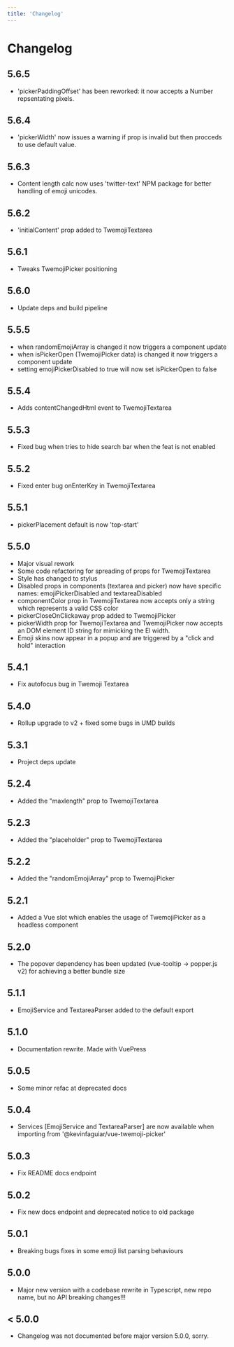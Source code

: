 ```yaml
---
title: 'Changelog'
---
```


# Changelog

## 5.6.5
- 'pickerPaddingOffset' has been reworked: it now accepts a Number repsentating pixels.

## 5.6.4
- 'pickerWidth' now issues a warning if prop is invalid but then procceds to use default value.

## 5.6.3
- Content length calc now uses 'twitter-text' NPM package for better handling of emoji unicodes.

## 5.6.2
- 'initialContent' prop added to TwemojiTextarea

## 5.6.1
- Tweaks TwemojiPicker positioning

## 5.6.0
- Update deps and build pipeline

## 5.5.5
- when randomEmojiArray is changed it now triggers a component update
- when isPickerOpen (TwemojiPicker data) is changed it now triggers a component update
- setting emojiPickerDisabled to true will now set isPickerOpen to false

## 5.5.4
- Adds contentChangedHtml event to TwemojiTextarea

## 5.5.3
- Fixed bug when tries to hide search bar when the feat is not enabled

## 5.5.2
- Fixed enter bug onEnterKey in TwemojiTextarea

## 5.5.1
- pickerPlacement default is now 'top-start'

## 5.5.0

- Major visual rework
- Some code refactoring for spreading of props for TwemojiTextarea
- Style has changed to stylus
- Disabled props in components (textarea and picker) now have specific names: emojiPickerDisabled and textareaDisabled
- componentColor prop in TwemojiTextarea now accepts only a string which represents a valid CSS color
- pickerCloseOnClickaway prop added to TwemojiPicker
- pickerWidth prop for TwemojiTextarea and TwemojiPicker now accepts an DOM element ID string for mimicking the El width.
- Emoji skins now appear in a popup and are triggered by a "click and hold" interaction

## 5.4.1

- Fix autofocus bug in Twemoji Textarea

## 5.4.0

- Rollup upgrade to v2 + fixed some bugs in UMD builds

## 5.3.1

- Project deps update

## 5.2.4

- Added the "maxlength" prop to TwemojiTextarea

## 5.2.3

- Added the "placeholder" prop to TwemojiTextarea

## 5.2.2

- Added the "randomEmojiArray" prop to TwemojiPicker

## 5.2.1

- Added a Vue slot which enables the usage of TwemojiPicker as a headless component

## 5.2.0

- The popover dependency has been updated (vue-tooltip -> popper.js v2) for achieving a better bundle size

## 5.1.1

- EmojiService and TextareaParser added to the default export

## 5.1.0

- Documentation rewrite. Made with VuePress

## 5.0.5

- Some minor refac at deprecated docs

## 5.0.4

- Services [EmojiService and TextareaParser] are now available when importing from '@kevinfaguiar/vue-twemoji-picker'

## 5.0.3

- Fix README docs endpoint

## 5.0.2

- Fix new docs endpoint and deprecated notice to old package

## 5.0.1

- Breaking bugs fixes in some emoji list parsing behaviours

## 5.0.0

- Major new version with a codebase rewrite in Typescript, new repo name, but no API breaking changes!!!

## < 5.0.0

- Changelog was not documented before major version 5.0.0, sorry.